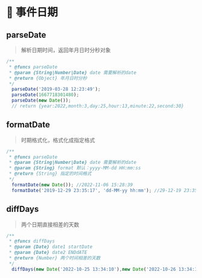 # 🥕 事件日期

## parseDate
> 解析日期时间，返回年月日时分秒对象
```javascript
/**
 * @funcs parseDate
 * @param {String|Number|Date} date 需要解析的date
 * @return {Object} 年月日时分秒
 */
  parseDate('2019-03-28 12:23:49');
  parseDate(1667718301480);
  parseDate(new Date());
  // return {year:2022,month:3,day:25,hour:13,minute:22,second:30}
```

## formatDate
> 时期格式化，格式化成指定格式
```javascript
/**
 * @funcs parseDate
 * @param {String|Number|Date} date 需要解析的date
 * @param {String} format 默认：yyyy-MM-dd HH:mm:ss
 * @return {String} 指定的时间格式
 */
  formatDate(new Date()); //2022-11-06 15:28:39
  formatDate('2019-12-29 23:35:17', 'dd-MM-yy hh:mm'); //29-12-19 23:35
```

## diffDays
> 两个日期直接相差的天数
```javascript
/**
 * @funcs diffDays
 * @param {Date} date1 startDate
 * @param {Date} date2 ENDdATE
 * @return {Number} 两个时间相差的天数
 */
  diffDays(new Date('2022-10-25 13:34:10'),new Date('2022-10-26 13:34:10'))
```
